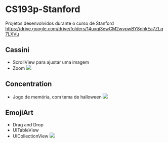 # CS193p-Stanford
 Projetos desenvolvidos durante o curso de Stanford
 https://drive.google.com/drive/folders/14uxqi3ewCM2wvpwBY8nhkEa7ZLq7LXVu

## Cassini
- ScrollView para ajustar uma imagem
- Zoom
 ![](cassini.gif)

## Concentration
- Jogo de memória, com tema de halloween
 ![](concentration.gif)

## EmojiArt
- Drag and Drop 
- UITableView 
- UICollectionView 
 ![](EmojiArt.gif)
